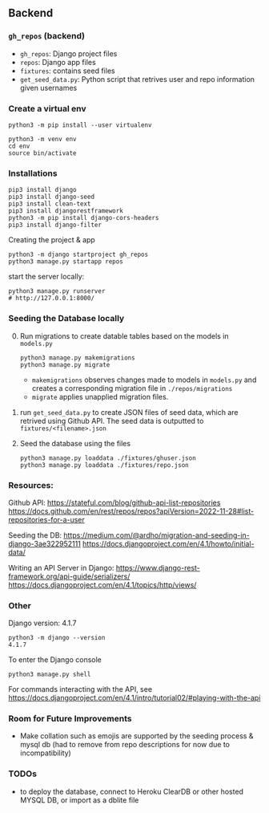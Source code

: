 
## Backend 
### `gh_repos` (backend)
- `gh_repos`: Django project files 
- `repos`: Django app files 
- `fixtures`: contains seed files 
- `get_seed_data.py`: Python script that retrives user and repo information given usernames

### Create a virtual env 
```
python3 -m pip install --user virtualenv

python3 -m venv env
cd env
source bin/activate
```

### Installations
```
pip3 install django
pip3 install django-seed
pip3 install clean-text
pip3 install djangorestframework
python3 -m pip install django-cors-headers
pip3 install django-filter
```

Creating the project & app 
```
python3 -m django startproject gh_repos
python3 manage.py startapp repos
```

start the server locally: 
```
python3 manage.py runserver
# http://127.0.0.1:8000/
```

### Seeding the Database locally 
0. Run migrations to create datable tables based on the models in `models.py`
    ```
    python3 manage.py makemigrations
    python3 manage.py migrate
    ```
    - `makemigrations` observes changes made to models in `models.py` and creates a corresponding migration file in `./repos/migrations`
    - `migrate` applies unapplied migration files. 

1. run `get_seed_data.py` to create JSON files of seed data, which are retrived using Github API. 
    The seed data is outputted to `fixtures/<filename>.json`

2. Seed the database using the files
    ```
    python3 manage.py loaddata ./fixtures/ghuser.json
    python3 manage.py loaddata ./fixtures/repo.json
    ```

### Resources: 
Github API: 
https://stateful.com/blog/github-api-list-repositories
https://docs.github.com/en/rest/repos/repos?apiVersion=2022-11-28#list-repositories-for-a-user

Seeding the DB: 
https://medium.com/@ardho/migration-and-seeding-in-django-3ae322952111
https://docs.djangoproject.com/en/4.1/howto/initial-data/

Writing an API Server in Django: 
https://www.django-rest-framework.org/api-guide/serializers/
https://docs.djangoproject.com/en/4.1/topics/http/views/


### Other 
Django version: 4.1.7 
```
python3 -m django --version
4.1.7
```

To enter the Django console 
```
python3 manage.py shell
```
For commands interacting with the API, see https://docs.djangoproject.com/en/4.1/intro/tutorial02/#playing-with-the-api


### Room for Future Improvements
- Make collation such as emojis are supported by the seeding process & mysql db (had to remove from repo descriptions for now due to incompatibility)

### TODOs
- to deploy the database, connect to Heroku ClearDB or other hosted MYSQL DB, or import as a dblite file 


